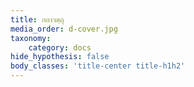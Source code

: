 ```yaml
---
title: กถาวตฺถุ
media_order: d-cover.jpg
taxonomy:
    category: docs
hide_hypothesis: false
body_classes: 'title-center title-h1h2'
---
```


